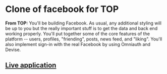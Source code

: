 # Clone of facebook for TOP

**From TOP:** You'll be building Facebook. As usual, any additional styling will be up to you but the really important stuff is to get the data and back end working properly. You'll put together some of the core features of the platform -- users, profiles, "friending", posts, news feed, and "liking". You'll also implement sign-in with the real Facebook by using Omniauth and Devise.

## [ Live application ](https://polar-river-1192.herokuapp.com)
